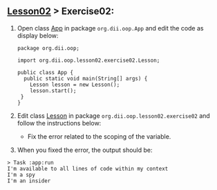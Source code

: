 ## [Lesson02](index.md) > Exercise02:

1. Open class [App](../../app/src/main/java/org/dii/oop/App.java) in package `org.dii.oop.App` and edit the code as display below: 
   ```
   package org.dii.oop;

   import org.dii.oop.lesson02.exercise02.Lesson;

   public class App {
     public static void main(String[] args) {
       Lesson lesson = new Lesson();
       lesson.start();
    }
   }
   ```

2. Edit class [Lesson](../../app/src/main/java/org/dii/oop/lesson02/exercise02/Lesson.java) in package `org.dii.oop.lesson02.exercise02` and follow the instructions below:
   - Fix the error related to the scoping of the variable.


3. When you fixed the error, the output should be:
```
> Task :app:run
I'm available to all lines of code within my context
I'm a spy
I'm an insider
```